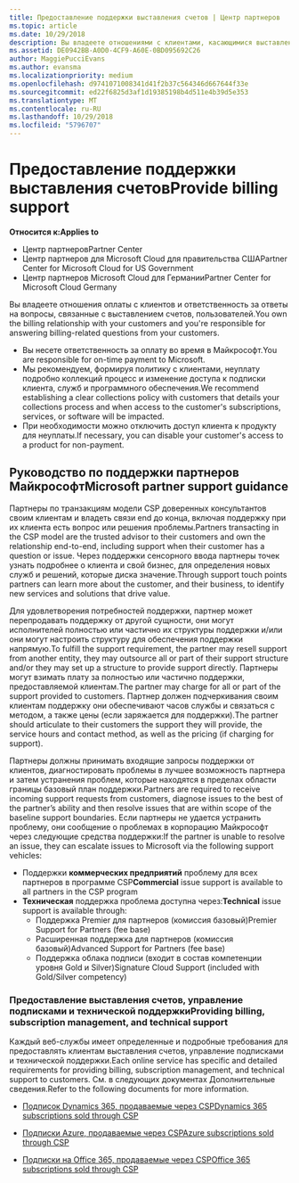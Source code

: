```yaml
---
title: Предоставление поддержки выставления счетов | Центр партнеров
ms.topic: article
ms.date: 10/29/2018
description: Вы владеете отношениями с клиентами, касающимися выставления счетов, и обеспечиваете клиентам полную поддержку по всем вопросам, связанным с выставлением счетов.
ms.assetid: DE0942BB-A0D0-4CF9-A60E-0BD095692C26
author: MaggiePucciEvans
ms.author: evansma
ms.localizationpriority: medium
ms.openlocfilehash: d9741071008341d41f2b37c564346d667644f33e
ms.sourcegitcommit: ed22f6825d3af1d19385198b4d511e4b39d5e353
ms.translationtype: MT
ms.contentlocale: ru-RU
ms.lasthandoff: 10/29/2018
ms.locfileid: "5796707"
---
```

# <a name="provide-billing-support"></a><span data-ttu-id="1576e-103">Предоставление поддержки выставления счетов</span><span class="sxs-lookup"><span data-stu-id="1576e-103">Provide billing support</span></span>

**<span data-ttu-id="1576e-104">Относится к:</span><span class="sxs-lookup"><span data-stu-id="1576e-104">Applies to</span></span>**

-  <span data-ttu-id="1576e-105">Центр партнеров</span><span class="sxs-lookup"><span data-stu-id="1576e-105">Partner Center</span></span>
-  <span data-ttu-id="1576e-106">Центр партнеров для Microsoft Cloud для правительства США</span><span class="sxs-lookup"><span data-stu-id="1576e-106">Partner Center for Microsoft Cloud for US Government</span></span>
-  <span data-ttu-id="1576e-107">Центр партнеров Microsoft Cloud для Германии</span><span class="sxs-lookup"><span data-stu-id="1576e-107">Partner Center for Microsoft Cloud Germany</span></span>

<span data-ttu-id="1576e-108">Вы владеете отношения оплаты с клиентов и ответственность за ответы на вопросы, связанные с выставлением счетов, пользователей.</span><span class="sxs-lookup"><span data-stu-id="1576e-108">You own the billing relationship with your customers and you're responsible for answering billing-related questions from your customers.</span></span>

-   <span data-ttu-id="1576e-109">Вы несете ответственность за оплату во время в Майкрософт.</span><span class="sxs-lookup"><span data-stu-id="1576e-109">You are responsible for on-time payment to Microsoft.</span></span>
-   <span data-ttu-id="1576e-110">Мы рекомендуем, формируя политику с клиентами, неуплату подробно коллекций процесс и изменение доступа к подписки клиента, служб и программного обеспечения.</span><span class="sxs-lookup"><span data-stu-id="1576e-110">We recommend establishing a clear collections policy with customers that details your collections process and when access to the customer's subscriptions, services, or software will be impacted.</span></span>
-   <span data-ttu-id="1576e-111">При необходимости можно отключить доступ клиента к продукту для неуплаты.</span><span class="sxs-lookup"><span data-stu-id="1576e-111">If necessary, you can disable your customer's access to a product for non-payment.</span></span>

## <a name="microsoft-partner-support-guidance"></a><span data-ttu-id="1576e-112">Руководство по поддержки партнеров Майкрософт</span><span class="sxs-lookup"><span data-stu-id="1576e-112">Microsoft partner support guidance</span></span>

<span data-ttu-id="1576e-113">Партнеры по транзакциям модели CSP доверенных консультантов своим клиентам и владеть связи end до конца, включая поддержку при их клиента есть вопрос или решения проблемы.</span><span class="sxs-lookup"><span data-stu-id="1576e-113">Partners transacting in the CSP model are the trusted advisor to their customers and own the relationship end-to-end, including support when their customer has a question or issue.</span></span> <span data-ttu-id="1576e-114">Через поддержки сенсорного ввода партнеры точек узнать подробнее о клиента и свой бизнес, для определения новых служб и решений, которые диска значение.</span><span class="sxs-lookup"><span data-stu-id="1576e-114">Through support touch points partners can learn more about the customer, and their business, to identify new services and solutions that drive value.</span></span>

<span data-ttu-id="1576e-115">Для удовлетворения потребностей поддержки, партнер может перепродавать поддержку от другой сущности, они могут исполнителей полностью или частично их структуры поддержки и/или они могут настроить структуру для обеспечения поддержки напрямую.</span><span class="sxs-lookup"><span data-stu-id="1576e-115">To fulfill the support requirement, the partner may resell support from another entity, they may outsource all or part of their support structure and/or they may set up a structure to provide support directly.</span></span>  <span data-ttu-id="1576e-116">Партнеры могут взимать плату за полностью или частично поддержки, предоставляемой клиентам.</span><span class="sxs-lookup"><span data-stu-id="1576e-116">The partner may charge for all or part of the support provided to customers.</span></span> <span data-ttu-id="1576e-117">Партнер должен подчеркивания своим клиентам поддержку они обеспечивают часов службы и связаться с методом, а также цены (если заряжается для поддержки).</span><span class="sxs-lookup"><span data-stu-id="1576e-117">The partner should articulate to their customers the support they will provide, the service hours and contact method, as well as the pricing (if charging for support).</span></span> 

<span data-ttu-id="1576e-118">Партнеры должны принимать входящие запросы поддержки от клиентов, диагностировать проблемы в лучшее возможность партнера и затем устранения проблем, которые находятся в пределах области границы базовый план поддержки.</span><span class="sxs-lookup"><span data-stu-id="1576e-118">Partners are required to receive incoming support requests from customers, diagnose issues to the best of the partner’s ability and then resolve issues that are within scope of the baseline support boundaries.</span></span> <span data-ttu-id="1576e-119">Если партнеры не удается устранить проблему, они сообщение о проблемах в корпорацию Майкрософт через следующие средства поддержки:</span><span class="sxs-lookup"><span data-stu-id="1576e-119">If the partner is unable to resolve an issue, they can escalate issues to Microsoft via the following support vehicles:</span></span>

- <span data-ttu-id="1576e-120">Поддержки **коммерческих предприятий** проблему для всех партнеров в программе CSP</span><span class="sxs-lookup"><span data-stu-id="1576e-120">**Commercial** issue support is available to all partners in the CSP program</span></span>
-   <span data-ttu-id="1576e-121">**Техническая** поддержка проблема доступна через:</span><span class="sxs-lookup"><span data-stu-id="1576e-121">**Technical** issue support is available through:</span></span>
    -   <span data-ttu-id="1576e-122">Поддержка Premier для партнеров (комиссия базовый)</span><span class="sxs-lookup"><span data-stu-id="1576e-122">Premier Support for Partners (fee base)</span></span>
    -   <span data-ttu-id="1576e-123">Расширенная поддержка для партнеров (комиссия базовый)</span><span class="sxs-lookup"><span data-stu-id="1576e-123">Advanced Support for Partners (fee base)</span></span>
    -   <span data-ttu-id="1576e-124">Поддержка облака подписи (входит в состав компетенции уровня Gold и Silver)</span><span class="sxs-lookup"><span data-stu-id="1576e-124">Signature Cloud Support (included with Gold/Silver competency)</span></span>

### <a name="providing-billing-subscription-management-and-technical-support"></a><span data-ttu-id="1576e-125">Предоставление выставления счетов, управление подписками и технической поддержки</span><span class="sxs-lookup"><span data-stu-id="1576e-125">Providing billing, subscription management, and technical support</span></span> 

<span data-ttu-id="1576e-126">Каждый веб-службы имеет определенные и подробные требования для предоставлять клиентам выставления счетов, управление подписками и технической поддержки.</span><span class="sxs-lookup"><span data-stu-id="1576e-126">Each online service has specific and detailed requirements for providing billing, subscription management, and technical support to customers.</span></span> <span data-ttu-id="1576e-127">См. в следующих документах Дополнительные сведения.</span><span class="sxs-lookup"><span data-stu-id="1576e-127">Refer to the following documents for more information.</span></span>

-   [<span data-ttu-id="1576e-128">Подписок Dynamics 365, продаваемые через CSP</span><span class="sxs-lookup"><span data-stu-id="1576e-128">Dynamics 365 subscriptions sold through CSP</span></span>](https://www.microsoftpartnercommunity.com/t5/CSP/Microsoft-Partner-Support-Guidance/m-p/5262#M30)

-   [<span data-ttu-id="1576e-129">Подписки Azure, продаваемые через CSP</span><span class="sxs-lookup"><span data-stu-id="1576e-129">Azure subscriptions sold through CSP</span></span>](https://www.microsoftpartnercommunity.com/t5/CSP/Microsoft-Partner-Support-Guidance/m-p/5263#M31)

-   [<span data-ttu-id="1576e-130">Подписки на Office 365, продаваемые через CSP</span><span class="sxs-lookup"><span data-stu-id="1576e-130">Office 365 subscriptions sold through CSP</span></span>](https://www.microsoftpartnercommunity.com/t5/CSP/Microsoft-Partner-Support-Guidance/m-p/5264#M32)
 

